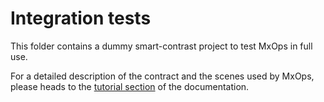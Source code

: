 # Integration tests

This folder contains a dummy smart-contrast project to test MxOps in full use.

For a detailed description of the contract and the scenes used by MxOps, please heads to the [tutorial section](https://mxops.readthedocs.io/en/latest/user_documentation/tutorial.html) of the documentation.
